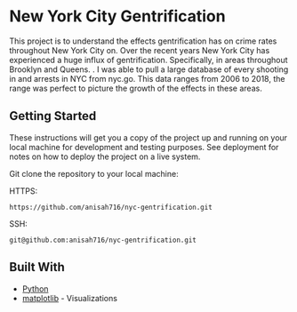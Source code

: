 # New York City Gentrification 

This project is to understand the  effects  gentrification has on crime rates throughout New York City on. Over the recent years New York City has experienced a huge influx of gentrification. Specifically, in areas throughout Brooklyn and Queens.  . I was able to pull a large database of every shooting in and arrests in NYC from nyc.go. This data ranges from 2006 to 2018, the range was perfect to picture the growth of the effects in these areas. 

## Getting Started

These instructions will get you a copy of the project up and running on your local machine for development and testing purposes. See deployment for notes on how to deploy the project on a live system.

Git clone the repository to your local machine:

HTTPS:
```
https://github.com/anisah716/nyc-gentrification.git
```
SSH:
```
git@github.com:anisah716/nyc-gentrification.git
```

## Built With

* [Python](https://www.python.org)
* [matplotlib](https://matplotlib.org) - Visualizations 
